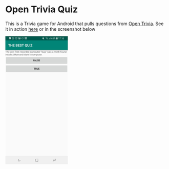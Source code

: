 # Open Trivia Quiz
This is a Trivia game for Android that pulls questions from [Open Trivia](https://opentdb.com/).
See it in action [here](https://youtu.be/xPu3qgM-kwI) or in the screenshot below

<img src="img/open_trivia_quiz_in_action.jpg" height="400px" align="center">